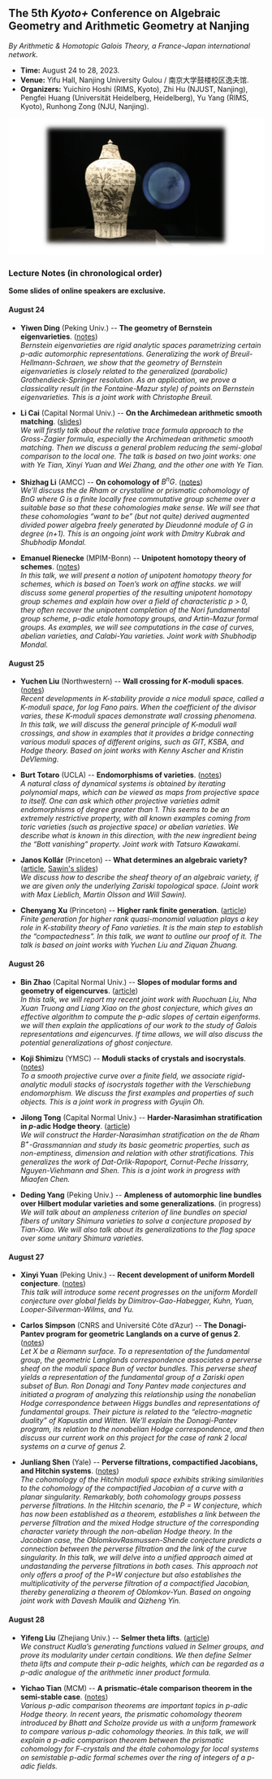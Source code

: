 <head>
    <script src="https://cdn.mathjax.org/mathjax/latest/MathJax.js?config=TeX-AMS-MML_HTMLorMML" type="text/javascript"></script>
    <script type="text/x-mathjax-config">
        MathJax.Hub.Config({
            tex2jax: {
            skipTags: ['script', 'noscript', 'style', 'textarea', 'pre'],
            inlineMath: [['$','$']]
            }
        });
    </script>
</head>


## The 5th _Kyoto+_ Conference on Algebraic Geometry and Arithmetic Geometry at Nanjing

_By Arithmetic & Homotopic Galois Theory, a France-Japan international network._

- **Time:** August 24 to 28, 2023.
- **Venue:** Yifu Hall, Nanjing University Gulou / 南京大学鼓楼校区逸夫馆.
- **Organizers:** Yuichiro Hoshi (RIMS, Kyoto), Zhi Hu (NJUST, Nanjing), Pengfei Huang (Universität Heidelberg, Heidelberg), Yu Yang (RIMS, Kyoto), Runhong Zong (NJU, Nanjing).

![museum](././museum.png)

### Lecture Notes (in chronological order)

**Some slides of online speakers are exclusive.**

#### August 24

- **Yiwen Ding** (Peking Univ.) -- **The geometry of Bernstein eigenvarieties**. ([notes](././Ding.pdf)) <br/>
_Bernstein eigenvarieties are rigid analytic spaces parametrizing certain p-adic automorphic representations. Generalizing the work of Breuil-Hellmann-Schraen, we show that the geometry of Bernstein eigenvarieties is closely related to the generalized (parabolic) Grothendieck-Springer resolution. As an application, we prove a classicality result (in the Fontaine-Mazur style) of points on Bernstein eigenvarieties. This is a joint work with Christophe Breuil._

- **Li Cai** (Capital Normal Univ.) -- **On the Archimedean arithmetic smooth matching**. ([slides](././Cai.pdf)) <br/>
_We will firstly talk about the relative trace formula approach to the Gross-Zagier formula, especially the Archimedean arithmetic smooth matching. Then we discuss a general problem reducing the semi-global comparison to the local one. The talk is based on two joint works: one with Ye Tian, Xinyi Yuan and Wei Zhang, and the other one with Ye Tian._

- **Shizhag Li** (AMCC) -- **On cohomology of** $B^nG$. ([notes](././Li.pdf)) <br/>
_We’ll discuss the de Rham or crystalline or prismatic cohomology of BnG where G is a finite locally free commutative group scheme over a suitable base so that these cohomologies make sense. We will see that these cohomologies “want to be” (but not quite) derived augmented divided power algebra freely generated by Dieudonné module of G in degree (n+1). This is an ongoing joint work with Dmitry Kubrak and Shubhodip Mondal._

- **Emanuel Rienecke** (MPIM-Bonn) -- **Unipotent homotopy theory of schemes**. ([notes](././Reinecke.pdf)) <br/>
_In this talk, we will present a notion of unipotent homotopy theory for schemes, which is based on Toen’s work on affine stacks. we will discuss some general properties of the resulting unipotent homotopy group schemes and explain how over a field of characteristic p > 0, they often recover the unipotent completion of the Nori fundamental group scheme, p-adic etale homotopy groups, and Artin-Mazur formal groups. As examples, we will see computations in the case of curves, abelian varieties, and Calabi-Yau varieties. Joint work with Shubhodip Mondal._

#### August 25

- **Yuchen Liu** (Northwestern) -- **Wall crossing for _K_-moduli spaces**. ([notes](././YuchenLiu.pdf)) <br/>
_Recent developments in K-stability provide a nice moduli space, called a K-moduli space, for log Fano pairs. When the coefficient of the divisor varies, these K-moduli spaces demonstrate wall crossing phenomena. In this talk, we will discuss the general principle of K-moduli wall crossings, and show in examples that it provides a bridge connecting various moduli spaces of different origins, such as GIT, KSBA, and Hodge theory. Based on joint works with Kenny Ascher and Kristin DeVleming._

- **Burt Totaro** (UCLA) -- **Endomorphisms of varieties**. ([notes](././Totaro.pdf)) <br/>
_A natural class of dynamical systems is obtained by iterating polynomial maps, which can be viewed as maps from projective space to itself. One can ask which other projective varieties admit endomorphisms of degree greater than 1. This seems to be an extremely restrictive property, with all known examples coming from toric varieties (such as projective space) or abelian varieties. We describe what is known in this direction, with the new ingredient being the “Bott vanishing” property. Joint work with Tatsuro Kawakami._

- **Janos Kollár** (Princeton) -- **What determines an algebraic variety?** ([article](././Kollár.pdf), [Sawin's slides](././Sawin.pdf)) <br/>
_We discuss how to describe the sheaf theory of an algebraic variety, if we are given only the underlying Zariski topological space. (Joint work with Max Lieblich, Martin Olsson and Will Sawin)._

- **Chenyang Xu** (Princeton) -- **Higher rank finite generation**. ([article](././Xu.pdf)) <br/>
_Finite generation for higher rank quasi-monomial valuation plays a key role in K-stability theory of Fano varieties. It is the main step to establish the “compactedness”. In this talk, we want to outline our proof of it. The talk is based on joint works with Yuchen Liu and Ziquan Zhuang._


#### August 26

- **Bin Zhao** (Capital Normal Univ.) -- **Slopes of modular forms and geometry of eigencurves**. ([article](././Zhao.pdf)) <br/>
_In this talk, we will report my recent joint work with Ruochuan Liu, Nha Xuan Truong and Liang Xiao on the ghost conjecture, which gives an effective algorithm to compute the p-adic slopes of certain eigenforms. we will then explain the applications of our work to the study of Galois representations and eigencurves. If time allows, we will also discuss the potential generalizations of ghost conjecture._

- **Koji Shimizu** (YMSC) -- **Moduli stacks of crystals and isocrystals**. ([notes](././Shimizu.pdf)) <br/>
_To a smooth projective curve over a finite field, we associate rigid-analytic moduli stacks of isocrystals together with the Verschiebung endomorphism. We discuss the first examples and properties of such objects. This is a joint work in progress with Gyujin Oh._

- **Jilong Tong** (Capital Normal Univ.) -- **Harder-Narasimhan stratification in _p_-adic Hodge theory**. ([article](././Tong.pdf)) <br/>
_We will construct the Harder-Narasimhan stratification on the de Rham $B^+$-Grassmannian and study its basic geometric properties, such as non-emptiness, dimension and relation with other stratifications. This generalizes the work of Dat-Orlik-Rapoport, Cornut-Peche Irissarry, Nguyen-Viehmann and Shen. This is a joint work in progress with Miaofen Chen._

- **Deding Yang** (Peking Univ.) -- **Ampleness of automorphic line bundles over Hilbert modular varieties and some generalizations**. (in progress) <br/>
_We will talk about an ampleness criterion of line bundles on special fibers of unitary Shimura varieties to solve a conjecture proposed by Tian-Xiao. We will also talk about its generalizations to the flag space over some unitary Shimura varieties._

#### August 27

- **Xinyi Yuan** (Peking Univ.) -- **Recent development of uniform Mordell conjecture**. ([notes](././Yuan.pdf)) <br/>
_This talk will introduce some recent progresses on the uniform Mordell conjecture over global fields by Dimitrov-Gao-Habegger, Kuhn, Yuan, Looper-Silverman-Wilms, and Yu._

- **Carlos Simpson** (CNRS and Université Côte d’Azur) -- **The Donagi-Pantev program for geometric Langlands on a curve of genus 2**. ([notes](././Simpson.pdf)) <br/>
_Let X be a Riemann surface. To a representation of the fundamental group, the geometric Langlands correspondence associates a perverse sheaf on the moduli space Bun of vector bundles. This perverse sheaf yields a representation of the fundamental group of a Zariski open subset of Bun. Ron Donagi and Tony Pantev made conjectures and initiated a program of analyzing this relationship using the nonabelian Hodge correspondence between Higgs bundles and representations of fundamental groups. Their picture is related to the “electro-magnetic duality” of Kapustin and Witten. We’ll explain the Donagi-Pantev program, its relation to the nonabelian Hodge correspondence, and then discuss our current work on this project for the case of rank 2 local systems on a curve of genus 2._

- **Junliang Shen** (Yale) -- **Perverse filtrations, compactified Jacobians, and Hitchin systems**. ([notes](././Shen.pdf)) <br/>
_The cohomology of the Hitchin moduli space exhibits striking similarities to the cohomology of the compactified Jacobian of a curve with a planar singularity. Remarkably, both cohomology groups possess perverse filtrations. In the Hitchin scenario, the P = W conjecture, which has now been established as a theorem, establishes a link between the perverse filtration and the mixed Hodge structure of the corresponding character variety through the non-abelian Hodge theory. In the Jacobian case, the OblomkovRasmussen-Shende conjecture predicts a connection between the perverse filtration and the link of the curve singularity. In this talk, we will delve into a unified approach aimed at undastanding the perverse filtrations in both cases. This approach not only offers a proof of the P=W conjecture but also establishes the multiplicativity of the perverse filtration of a compactified Jacobian, thereby generalizing a theorem of Oblomkov-Yun. Based on ongoing joint work with Davesh Maulik and Qizheng Yin._


#### August 28

- **Yifeng Liu** (Zhejiang Univ.) -- **Selmer theta lifts**. ([article](././YifengLiu.pdf)) <br/>
_We construct Kudla’s generating functions valued in Selmer groups, and prove its modularity under certain conditions. We then define Selmer theta lifts and compute their p-adic heights, which can be regarded as a p-adic analogue of the arithmetic inner product formula._

- **Yichao Tian** (MCM) -- **A prismatic-étale comparison theorem in the semi-stable case**. ([notes](././Tian.pdf)) <br/>
_Various p-adic comparison theorems are important topics in p-adic Hodge theory. In recent years, the prismatic cohomology theorem introduced by Bhatt and Scholze provide us with a uniform framework to compare various p-adic cohomology theories. In this talk, we will explain a p-adic comparison theorem between the prismatic cohomology for F-crystals and the étale cohomology for local systems on semistable p-adic formal schemes over the ring of integers of a p-adic fields._




